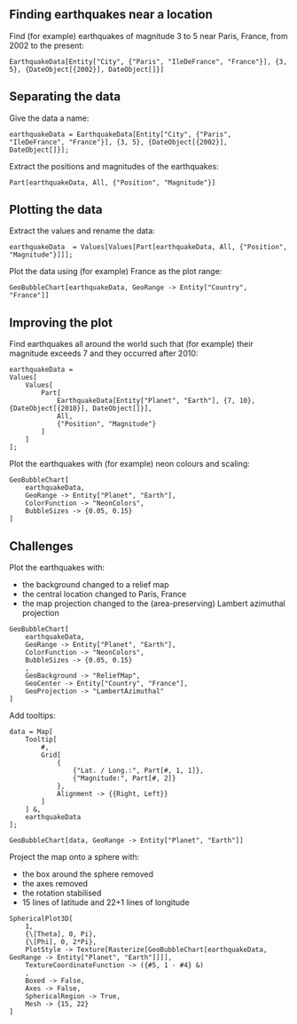 ## Finding earthquakes near a location

Find (for example) earthquakes of magnitude 3 to 5 near Paris, France, from 2002 to the present:

```
EarthquakeData[Entity["City", {"Paris", "IleDeFrance", "France"}], {3, 5}, {DateObject[{2002}], DateObject[]}]
```


## Separating the data

Give the data a name:

```
earthquakeData = EarthquakeData[Entity["City", {"Paris", "IleDeFrance", "France"}], {3, 5}, {DateObject[{2002}], DateObject[]}];
```

Extract the positions and magnitudes of the earthquakes:

```
Part[earthquakeData, All, {"Position", "Magnitude"}]
```


## Plotting the data

Extract the values and rename the data:

```
earthquakeData  = Values[Values[Part[earthquakeData, All, {"Position", "Magnitude"}]]];
```

Plot the data using (for example) France as the plot range:

```
GeoBubbleChart[earthquakeData, GeoRange -> Entity["Country", "France"]]
```


## Improving the plot

Find earthquakes all around the world such that (for example) their magnitude exceeds 7 and they occurred after 2010:

```
earthquakeData =
Values[
    Values[
        Part[
            EarthquakeData[Entity["Planet", "Earth"], {7, 10}, {DateObject[{2010}], DateObject[]}],
            All,
            {"Position", "Magnitude"}
        ]
    ]
];
```

Plot the earthquakes with (for example) neon colours and scaling:

```
GeoBubbleChart[
    earthquakeData,
    GeoRange -> Entity["Planet", "Earth"],
    ColorFunction -> "NeonColors",
    BubbleSizes -> {0.05, 0.15}
]
```


## Challenges

Plot the earthquakes with:
  + the background changed to a relief map
  + the central location changed to Paris, France
  + the map projection changed to the (area-preserving) Lambert azimuthal projection

```
GeoBubbleChart[
    earthquakeData,
    GeoRange -> Entity["Planet", "Earth"],
    ColorFunction -> "NeonColors",
    BubbleSizes -> {0.05, 0.15}
    ,
    GeoBackground -> "ReliefMap",
    GeoCenter -> Entity["Country", "France"],
    GeoProjection -> "LambertAzimuthal"
]
```

Add tooltips:

```
data = Map[
    Tooltip[
        #,
        Grid[
            {
                {"Lat. / Long.:", Part[#, 1, 1]},
                {"Magnitude:", Part[#, 2]}
            },
            Alignment -> {{Right, Left}}
        ]
    ] &,
    earthquakeData
];
```
```
GeoBubbleChart[data, GeoRange -> Entity["Planet", "Earth"]]
```

Project the map onto a sphere with:
  + the box around the sphere removed
  + the axes removed
  + the rotation stabilised
  + 15 lines of latitude and 22+1 lines of longitude

```
SphericalPlot3D[
    1,
    {\[Theta], 0, Pi},
    {\[Phi], 0, 2*Pi},
    PlotStyle -> Texture[Rasterize[GeoBubbleChart[earthquakeData, GeoRange -> Entity["Planet", "Earth"]]]],
    TextureCoordinateFunction -> ({#5, 1 - #4} &)
    ,
    Boxed -> False,
    Axes -> False,
    SphericalRegion -> True,
    Mesh -> {15, 22}
]
```